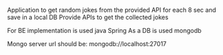 Application to get random jokes from the provided API for each 8 sec and save in a local DB
Provide APIs to get the collected jokes

For BE implementation is used java Spring
As a DB is used mongodb

Mongo server url should be: mongodb://localhost:27017
